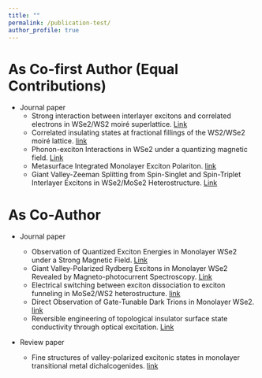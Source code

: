 ```yaml
---
title: ""
permalink: /publication-test/
author_profile: true
---
```



As Co-first Author (Equal Contributions)
======

* Journal paper
  * Strong interaction between interlayer excitons and correlated electrons in WSe2/WS2 moiré superlattice. [Link](https://www.nature.com/articles/s41467-021-23732-6)
  * Correlated insulating states at fractional fillings of the WS2/WSe2 moiré lattice. [link](https://www.nature.com/articles/s41567-021-01171-w)
  * Phonon-exciton Interactions in WSe2 under a quantizing magnetic field. [Link](https://www.nature.com/articles/s41467-020-16934-x)
  * Metasurface Integrated Monolayer Exciton Polariton. [link](https://pubs.acs.org/doi/abs/10.1021/acs.nanolett.0c01624)
  * Giant Valley-Zeeman Splitting from Spin-Singlet and Spin-Triplet Interlayer Excitons in WSe2/MoSe2 Heterostructure. [Link](https://pubs.acs.org/doi/abs/10.1021/acs.nanolett.9b04528)

As Co-Author 
======

* Journal paper
  * Observation of Quantized Exciton Energies in Monolayer WSe2 under a Strong Magnetic Field. [Link](https://journals.aps.org/prx/abstract/10.1103/PhysRevX.10.021024)
  * Giant Valley-Polarized Rydberg Excitons in Monolayer WSe2 Revealed by Magneto-photocurrent Spectroscopy. [Link](https://pubs.acs.org/doi/abs/10.1021/acs.nanolett.0c03167)
  * Electrical switching between exciton dissociation to exciton funneling in MoSe2/WS2 heterostructure. [link](https://www.nature.com/articles/s41467-020-16419-x)
  * Direct Observation of Gate-Tunable Dark Trions in Monolayer WSe2. [link](https://pubs.acs.org/doi/abs/10.1021/acs.nanolett.9b02132)
  * Reversible engineering of topological insulator surface state conductivity through optical excitation. [Link](https://iopscience.iop.org/article/10.1088/1361-6528/abde01/meta)

* Review paper
  * Fine structures of valley-polarized excitonic states in monolayer transitional metal dichalcogenides. [link](https://www.degruyter.com/document/doi/10.1515/nanoph-2020-0054/html)



